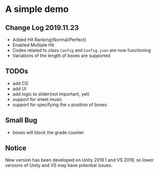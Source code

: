 # A simple demo

## Change Log 2019.11.23

* Added Hit Ranking(Normal/Perfect)
* Enabled Multiple Hit
* Codes related to class `Config` and `Config.json` are now functioning
* Variations of the length of boxes are supported

## TODOs

* add CG
* add UI
* add logic to slider(not important, yet)
* support for sheet music
* support for specifying the x position of boxes

## Small Bug

* boxes will block the grade counter

## Notice

New version has been developed on Unity 2019.1 and VS 2019, so lower versions of Unity and VS may have potential issues.